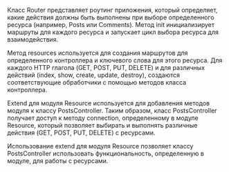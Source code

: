 Класс Router представляет роутинг приложения, который определяет, какие действия должны быть выполнены при выборе определенного ресурса (например, Posts или Comments). Метод init инициализирует маршруты для каждого ресурса и запускает цикл выбора ресурса для взаимодействия.

Метод resources используется для создания маршрутов для определенного контроллера и ключевого слова для этого ресурса. Для каждого HTTP глагола (GET, POST, PUT, DELETE) и для различных действий (index, show, create, update, destroy), создаются соответствующие обработчики с помощью методов класса контроллера.

Extend для модуля Resource используется для добавления методов модуля к классу PostsController. Таким образом, класс PostsController получает доступ к методу connection, определенному в модуле Resource, который позволяет выбирать и выполнять различные действия (GET, POST, PUT, DELETE) с ресурсами.

Использование extend для модуля Resource позволяет классу PostsController использовать функциональность, определенную в модуле, для работы с ресурсами.